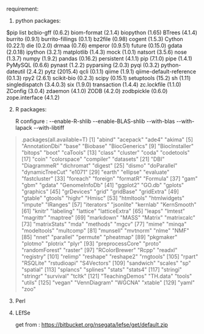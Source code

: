 requirement:

1. python packages:
	
$pip list
bcbio-gff (0.6.2)
biom-format (2.1.4)
biopython (1.65)
BTrees (4.1.4)
burrito (0.9.1)
burrito-fillings (0.1.1)
bz2file (0.98)
cogent (1.5.3)
Cython (0.22.1)
die (0.2.0)
drmaa (0.7.6)
emperor (0.9.51)
future (0.15.0)
gdata (2.0.18)
ipython (3.2.1)
matplotlib (1.4.3)
mock (1.0.1)
natsort (3.5.6)
nose (1.3.7)
numpy (1.9.2)
pandas (0.16.2)
persistent (4.1.1)
pip (7.1.0)
pipe (1.4.1)
PyMySQL (0.6.6)
pynast (1.2.2)
pyparsing (2.0.3)
pyqi (0.3.2)
python-dateutil (2.4.2)
pytz (2015.4)
qcli (0.1.1)
qiime (1.9.1)
qiime-default-reference (0.1.3)
rpy2 (2.6.1)
scikit-bio (0.2.3)
scipy (0.15.1)
setuptools (15.2)
sh (1.11)
singledispatch (3.4.0.3)
six (1.9.0)
transaction (1.4.4)
zc.lockfile (1.1.0)
ZConfig (3.0.4)
zdaemon (4.1.0)
ZODB (4.2.0)
zodbpickle (0.6.0)
zope.interface (4.1.2)


2. R packages:
	
	R  configure :  --enable-R-shlib --enable-BLAS-shlib --with-blas --with-lapack --with-libtiff

> .packages(all.available=T)
  [1] "abind"          "acepack"        "ade4"           "akima"
  [5] "AnnotationDbi"  "base"           "Biobase"        "BiocGenerics"
  [9] "BiocInstaller"  "bitops"         "boot"           "caTools"
 [13] "class"          "cluster"        "coda"           "codetools"
 [17] "coin"           "colorspace"     "compiler"       "datasets"
 [21] "DBI"            "DiagrammeR"     "dichromat"      "digest"
 [25] "dismo"          "doParallel"     "dynamicTreeCut" "e1071"
 [29] "earth"          "ellipse"        "evaluate"       "fastcluster"
 [33] "foreach"        "foreign"        "formatR"        "Formula"
 [37] "gam"            "gbm"            "gdata"          "GenomeInfoDb"
 [41] "ggplot2"        "GO.db"          "gplots"         "graphics"
 [45] "grDevices"      "grid"           "gridBase"       "gridExtra"
 [49] "gtable"         "gtools"         "highr"          "Hmisc"
 [53] "htmltools"      "htmlwidgets"    "impute"         "IRanges"
 [57] "iterators"      "jsonlite"       "kernlab"        "KernSmooth"
 [61] "knitr"          "labeling"       "lattice"        "latticeExtra"
 [65] "leaps"          "lmtest"         "magrittr"       "maptree"
 [69] "markdown"       "MASS"           "Matrix"         "matrixcalc"
 [73] "matrixStats"    "mda"            "methods"        "mgcv"
 [77] "mime"           "minqa"          "modeltools"     "multcomp"
 [81] "munsell"        "mvtnorm"        "nlme"           "NMF"
 [85] "nnet"           "parallel"       "permute"        "pheatmap"
 [89] "pkgmaker"       "plotmo"         "plotrix"        "plyr"
 [93] "preprocessCore" "proto"          "randomForest"   "raster"
 [97] "RColorBrewer"   "Rcpp"           "readxl"         "registry"
[101] "relimp"         "reshape"        "reshape2"       "rngtools"
[105] "rpart"          "RSQLite"        "rstudioapi"     "S4Vectors"
[109] "sandwich"       "scales"         "sp"             "spatial"
[113] "splancs"        "splines"        "stats"          "stats4"
[117] "stringi"        "stringr"        "survival"       "tcltk"
[121] "TeachingDemos"  "TH.data"        "tools"          "utils"
[125] "vegan"          "VennDiagram"    "WGCNA"          "xtable"
[129] "yaml"           "zoo"
	

3. Perl

4. LEfSe

    get from : https://bitbucket.org/nsegata/lefse/get/default.zip
    
